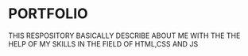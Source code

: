 # PORTFOLIO
THIS RESPOSITORY BASICALLY DESCRIBE ABOUT ME WITH THE THE HELP OF MY SKILLS IN THE FIELD OF HTML,CSS AND JS 
